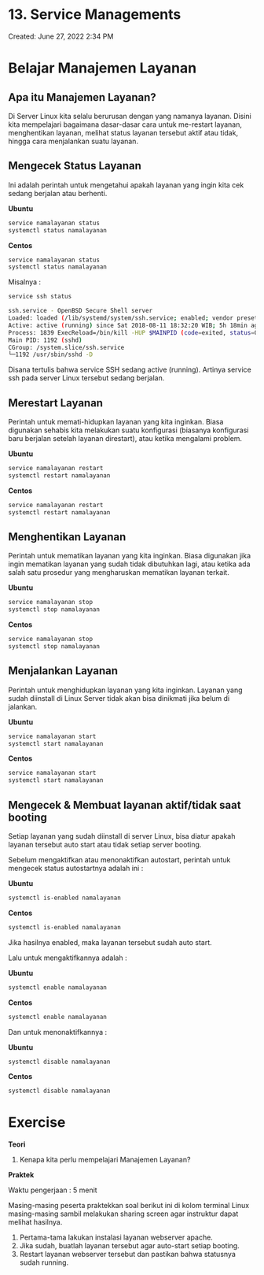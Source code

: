 # 13. Service Managements

Created: June 27, 2022 2:34 PM

# **Belajar Manajemen Layanan**

## **Apa itu Manajemen Layanan?**

Di Server Linux kita selalu berurusan dengan yang namanya layanan. Disini kita mempelajari bagaimana dasar-dasar cara untuk me-restart layanan, menghentikan layanan, melihat status layanan tersebut aktif atau tidak, hingga cara menjalankan suatu layanan.

## **Mengecek Status Layanan**

Ini adalah perintah untuk mengetahui apakah layanan yang ingin kita cek sedang berjalan atau berhenti.

**Ubuntu**

```bash
service namalayanan status
systemctl status namalayanan
```

**Centos**

```bash
service namalayanan status
systemctl status namalayanan
```

Misalnya :

```bash
service ssh status

ssh.service - OpenBSD Secure Shell server
Loaded: loaded (/lib/systemd/system/ssh.service; enabled; vendor preset: enabled)
Active: active (running) since Sat 2018-08-11 18:32:20 WIB; 5h 18min ago
Process: 1839 ExecReload=/bin/kill -HUP $MAINPID (code=exited, status=0/SUCCESS)
Main PID: 1192 (sshd)
CGroup: /system.slice/ssh.service
└─1192 /usr/sbin/sshd -D
```

Disana tertulis bahwa service SSH sedang active (running). Artinya service ssh pada server Linux tersebut sedang berjalan.

## **Merestart Layanan**

Perintah untuk memati-hidupkan layanan yang kita inginkan. Biasa digunakan sehabis kita melakukan suatu konfigurasi (biasanya konfigurasi baru berjalan setelah layanan direstart), atau ketika mengalami problem.

**Ubuntu**

```bash
service namalayanan restart
systemctl restart namalayanan
```

**Centos**

```bash
service namalayanan restart
systemctl restart namalayanan
```

## **Menghentikan Layanan**

Perintah untuk mematikan layanan yang kita inginkan. Biasa digunakan jika ingin mematikan layanan yang sudah tidak dibutuhkan lagi, atau ketika ada salah satu prosedur yang mengharuskan mematikan layanan terkait.

**Ubuntu**

```bash
service namalayanan stop
systemctl stop namalayanan
```

**Centos**

```bash
service namalayanan stop
systemctl stop namalayanan
```

## **Menjalankan Layanan**

Perintah untuk menghidupkan layanan yang kita inginkan. Layanan yang sudah diinstall di Linux Server tidak akan bisa dinikmati jika belum di jalankan.

**Ubuntu**

```bash
service namalayanan start
systemctl start namalayanan
```

**Centos**

```bash
service namalayanan start
systemctl start namalayanan
```

## **Mengecek & Membuat layanan aktif/tidak saat booting**

Setiap layanan yang sudah diinstall di server Linux, bisa diatur apakah layanan tersebut auto start atau tidak setiap server booting.

Sebelum mengaktifkan atau menonaktifkan autostart, perintah untuk mengecek status autostartnya adalah ini :

**Ubuntu**

```bash
systemctl is-enabled namalayanan
```

**Centos**

```bash
systemctl is-enabled namalayanan
```

Jika hasilnya enabled, maka layanan tersebut sudah auto start.

Lalu untuk mengaktifkannya adalah :

**Ubuntu**

```bash
systemctl enable namalayanan
```

**Centos**

```bash
systemctl enable namalayanan
```

Dan untuk menonaktifkannya :

**Ubuntu**

```bash
systemctl disable namalayanan
```

**Centos**

```bash
systemctl disable namalayanan
```

# **Exercise**

**Teori**

1. Kenapa kita perlu mempelajari Manajemen Layanan?

**Praktek**

Waktu pengerjaan : 5 menit

Masing-masing peserta praktekkan soal berikut ini di kolom terminal Linux masing-masing sambil melakukan sharing screen agar instruktur dapat melihat hasilnya.

1. Pertama-tama lakukan instalasi layanan webserver apache.
2. Jika sudah, buatlah layanan tersebut agar auto-start setiap booting.
3. Restart layanan webserver tersebut dan pastikan bahwa statusnya sudah running.